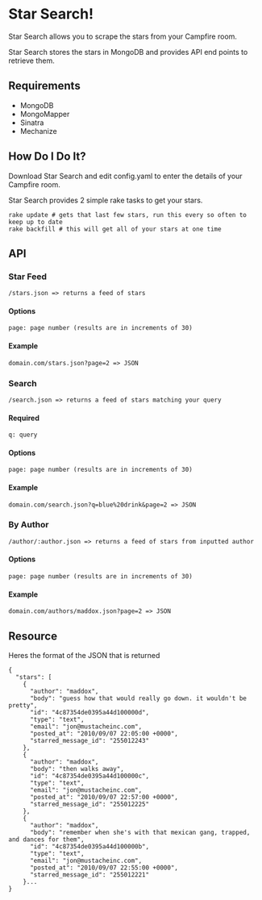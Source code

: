 # Star Search!

Star Search allows you to scrape the stars from your Campfire room.

Star Search stores the stars in MongoDB and provides API end points to retrieve them.

## Requirements

* MongoDB
* MongoMapper
* Sinatra
* Mechanize

## How Do I Do It?

Download Star Search and edit config.yaml to enter the details of your Campfire room.

Star Search provides 2 simple rake tasks to get your stars.

	rake update # gets that last few stars, run this every so often to keep up to date
	rake backfill # this will get all of your stars at one time

## API

### Star Feed
	/stars.json => returns a feed of stars

#### Options
	page: page number (results are in increments of 30)		

#### Example
	domain.com/stars.json?page=2 => JSON
		
### Search
	/search.json => returns a feed of stars matching your query

#### Required
	q: query

#### Options
	page: page number (results are in increments of 30)		

#### Example
	domain.com/search.json?q=blue%20drink&page=2 => JSON

### By Author
	/author/:author.json => returns a feed of stars from inputted author

#### Options
	page: page number (results are in increments of 30)		

#### Example
	domain.com/authors/maddox.json?page=2 => JSON

		
		
## Resource

Heres the format of the JSON that is returned

	{
	  "stars": [
	    {
	      "author": "maddox",
	      "body": "guess how that would really go down. it wouldn't be pretty",
	      "id": "4c87354de0395a44d100000d",
	      "type": "text",
	      "email": "jon@mustacheinc.com",
	      "posted_at": "2010/09/07 22:05:00 +0000",
	      "starred_message_id": "255012243"
	    },
	    {
	      "author": "maddox",
	      "body": "then walks away",
	      "id": "4c87354de0395a44d100000c",
	      "type": "text",
	      "email": "jon@mustacheinc.com",
	      "posted_at": "2010/09/07 22:57:00 +0000",
	      "starred_message_id": "255012225"
	    },
	    {
	      "author": "maddox",
	      "body": "remember when she's with that mexican gang, trapped, and dances for them",
	      "id": "4c87354de0395a44d100000b",
	      "type": "text",
	      "email": "jon@mustacheinc.com",
	      "posted_at": "2010/09/07 22:55:00 +0000",
	      "starred_message_id": "255012221"
	    }...
	}
		
		
		
		
		